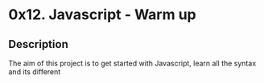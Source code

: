 # 0x12. Javascript - Warm up

## Description
The aim of this project is to get started with Javascript, learn all the syntax and its different
